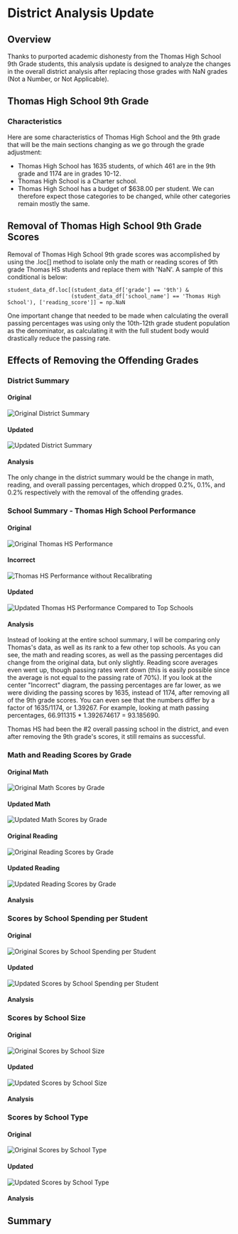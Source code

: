 # District Analysis Update

## Overview
Thanks to purported academic dishonesty from the Thomas High School 9th Grade students, this analysis update is designed to analyze the changes in the overall district analysis after replacing those grades with NaN grades (Not a Number, or Not Applicable).

## Thomas High School 9th Grade
### Characteristics
Here are some characteristics of Thomas High School and the 9th grade that will be the main sections changing as we go through the grade adjustment:
- Thomas High School has 1635 students, of which 461 are in the 9th grade and 1174 are in grades 10-12.
- Thomas High School is a Charter school.
- Thomas High School has a budget of $638.00 per student.
We can therefore expect those categories to be changed, while other categories remain mostly the same.

## Removal of Thomas High School 9th Grade Scores
Removal of Thomas High School 9th grade scores was accomplished by using the .loc[] method to isolate only the math or reading scores of 9th grade Thomas HS students and replace them with 'NaN'.  A sample of this conditional is below:
```
student_data_df.loc[(student_data_df['grade'] == '9th') &
                    (student_data_df['school_name'] == 'Thomas High School'), ['reading_score']] = np.NaN
```
One important change that needed to be made when calculating the overall passing percentages was using only the 10th-12th grade student population as the denominator, as calculating it with the full student body would drastically reduce the passing rate.

## Effects of Removing the Offending Grades

### District Summary
#### Original
![Original District Summary](/Images/DistrictSummaryModule.png)
#### Updated
![Updated District Summary](/Images/DistrictSummary.png)
#### Analysis
The only change in the district summary would be the change in math, reading, and overall passing percentages, which dropped 0.2%, 0.1%, and 0.2% respectively with the removal of the offending grades.

### School Summary - Thomas High School Performance
#### Original
![Original Thomas HS Performance](/Images/ThomasOldDataModule.png)
#### Incorrect
![Thomas HS Performance without Recalibrating](/Images/ThomasOldData.png)
#### Updated
![Updated Thomas HS Performance Compared to Top Schools](/Images/ThomasNewDataHead.png)
#### Analysis
Instead of looking at the entire school summary, I will be comparing only Thomas's data, as well as its rank to a few other top schools.  As you can see, the math and reading scores, as well as the passing percentages did change from the original data, but only slightly.  Reading score averages even went up, though passing rates went down (this is easily possible since the average is not equal to the passing rate of 70%).  If you look at the center "Incorrect" diagram, the passing percentages are far lower, as we were dividing the passing scores by 1635, instead of 1174, after removing all of the 9th grade scores.  You can even see that the numbers differ by a factor of 1635/1174, or 1.39267.  For example, looking at math passing percentages, 66.911315 * 1.392674617 = 93.185690.

Thomas HS had been the #2 overall passing school in the district, and even after removing the 9th grade's scores, it still remains as successful.

### Math and Reading Scores by Grade
#### Original Math
![Original Math Scores by Grade](/Images/MathbyGradeModule.png)
#### Updated Math
![Updated Math Scores by Grade](/Images/MathbyGrade.png)
#### Original Reading
![Original Reading Scores by Grade](/Images/ReadingbyGradeModule.png)
#### Updated Reading
![Updated Reading Scores by Grade](/Images/ReadingbyGrade.png)
#### Analysis

### Scores by School Spending per Student
#### Original
![Original Scores by School Spending per Student](/Images/PerStudentSpendingModule.png)
#### Updated
![Updated Scores by School Spending per Student](/Images/PerStudentSpending.png)
#### Analysis

### Scores by School Size
#### Original
![Original Scores by School Size](/Images/ScoresbySizeModule.png)
#### Updated
![Updated Scores by School Size](/Images/ScoresbySize.png)
#### Analysis

### Scores by School Type
#### Original
![Original Scores by School Type](/Images/ScoresbyTypeModule.png)
#### Updated
![Updated Scores by School Type](/Images/ScoresbyType.png)
#### Analysis

## Summary
